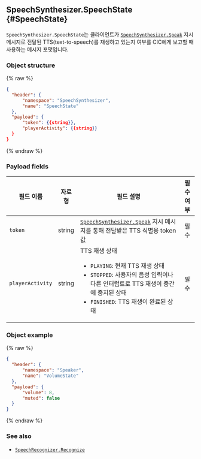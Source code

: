 ## SpeechSynthesizer.SpeechState {#SpeechState}
`SpeechSynthesizer.SpeechState`는 클라이언트가 [`SpeechSynthesizer.Speak`](/CIC/References/CICInterface/SpeechSynthesizer.md#Speak) 지시 메시지로 전달된 TTS(text-to-speech)를 재생하고 있는지 여부를 CIC에게 보고할 때 사용하는 메시지 포맷입니다.

### Object structure
{% raw %}
```json
{
  "header": {
      "namespace": "SpeechSynthesizer",
      "name": "SpeechState"
  },
  "payload": {
      "token": {{string}},
      "playerActivity": {{string}}
  }
}
```
{% endraw %}

### Payload fields

| 필드 이름       | 자료형    | 필드 설명                     | 필수 여부 |
|---------------|---------|-----------------------------|:---------:|
| `token`          | string | [`SpeechSynthesizer.Speak`](/CIC/References/CICInterface/SpeechSynthesizer.md#Speak) 지시 메시지를 통해 전달받은 TTS 식별용 token 값  | 필수     |
| `playerActivity` | string | TTS 재생 상태 <ul><li><code>PLAYING</code>: 현재 TTS 재생 상태</li><li><code>STOPPED</code>: 사용자의 음성 입력이나 다른 인터럽트로 TTS 재생이 중간에 중지된 상태</li><li><code>FINISHED</code>: TTS 재생이 완료된 상태</li></ul>     | 필수     |

### Object example
{% raw %}
```json
{
  "header": {
      "namespace": "Speaker",
      "name": "VolumeState"
  },
  "payload": {
      "volume": 8,
      "muted": false
  }
}
```
{% endraw %}

### See also
* [`SpeechRecognizer.Recognize`](/CIC/References/CICInterface/SpeechRecognizer.md#Recognize)
